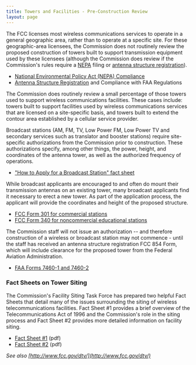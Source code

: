 ```yaml
---
title: Towers and Facilities - Pre-Construction Review
layout: page
---
```

The FCC licenses most wireless communications services to operate in a general geographic area, rather than to operate at a specific site. For these geographic-area licensees, the Commission does not routinely review the proposed construction of towers built to support transmission equipment used by these licensees (although the Commission does review if the Commission's rules require a [NEPA](http://wireless.fcc.gov/cgi-bin/wtbbye.pl?http://ceq.eh.doe.gov/nepa/nepanet.htm) filing or [antenna structure registration](http://wireless.fcc.gov/antenna)).

* [National Environmental Policy Act (NEPA) Compliance](http://wireless.fcc.gov/siting/environment.html#nepa)
* [Antenna Structure Registration](http://wireless.fcc.gov/siting/asr.html) and Compliance with FAA Regulations 

The Commission does routinely review a small percentage of those towers used to support wireless communications facilities. These cases include: towers built to support facilities used by wireless communications services that are licensed on a site-specific basis, and towers built to extend the contour area established by a cellular service provider.

Broadcast stations (AM, FM, TV, Low Power FM, Low Power TV and secondary services such as translator and booster stations) require site-specific authorizations from the Commission prior to construction. These authorizations specify, among other things, the power, height, and coordinates of the antenna tower, as well as the authorized frequency of operations.

* ["How to Apply for a Broadcast Station" fact sheet](http://www.fcc.gov/mb/audio/howtoapply.html)

While broadcast applicants are encouraged to and often do mount their transmission antennas on an existing tower, many broadcast applicants find it necessary to erect a new tower. As part of the application process, the applicant will provide the coordinates and height of the proposed structure.

* [FCC Form 301 for commercial stations](http://www.fcc.gov/formpage.html#301)
* [FCC Form 340 for noncommercial educational stations](http://www.fcc.gov/formpage.html#340)

The Commission staff will not issue an authorization -- and therefore construction of a wireless or broadcast station may not commence - until the staff has received an antenna structure registration FCC 854 Form, which will include clearance for the proposed tower from the Federal Aviation Administration.

* [FAA Forms 7460-1 and 7460-2](http://www.fcc.gov/mmb/asd/7460.html)

### Fact Sheets on Tower Siting

The Commission's Facility Siting Task Force has prepared two helpful Fact Sheets that detail many of the issues surrounding the siting of wireless telecommunications facilities. Fact Sheet #1 provides a brief overview of the Telecommunications Act of 1996 and the Commission's role in the siting process and Fact Sheet #2 provides more detailed information on facility siting.

* [Fact Sheet #1](/fact1.pdf) (pdf)
* [Fact Sheet #2](/fact2.pdf) (pdf) 

_See also [http://www.fcc.gov/dtv/](http://www.fcc.gov/dtv/)_